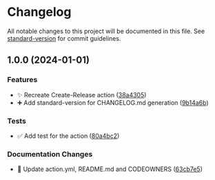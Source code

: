 # Changelog

All notable changes to this project will be documented in this file. See
[standard-version](https://github.com/conventional-changelog/standard-version) for commit guidelines.

## 1.0.0 (2024-01-01)

### Features

- ✨ Recreate Create-Release action
  ([38a4305](https://github.com/ShtibsDev/create-release/commits/38a4305c4cd5f6955e58f96cc8307158a6d8e174))
- ➕ Add standard-version for CHANGELOG.md generation
  ([9b14a6b](https://github.com/ShtibsDev/create-release/commits/9b14a6bcbb81ff676a884989296e0ae9fe423c16))

### Tests

- ✅ Add test for the action
  ([80a4bc2](https://github.com/ShtibsDev/create-release/commits/80a4bc275382f581a15de5a64001ddfe63c6ae01))

### Documentation Changes

- 📝 Update action.yml, README.md and CODEOWNERS
  ([63cb7e5](https://github.com/ShtibsDev/create-release/commits/63cb7e5b33119068af6b2dfce69f2fb2b51b6006))
